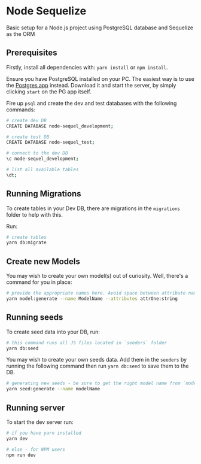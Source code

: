 # Node Sequelize
Basic setup for a Node.js project using PostgreSQL database and Sequelize as the ORM

## Prerequisites
Firstly, install all dependencies with: `yarn install` or `npm install`.

Ensure you have PostgreSQL installed on your PC. The easiest way is to use the [Postgres app](https://postgresapp.com/) instead. Download it and start the server, by simply clicking `start` on the PG app itself.

Fire up `psql` and create the dev and test databases with the following commands:
```sh
# create dev DB
CREATE DATABASE node-sequel_development;

# create test DB
CREATE DATABASE node-sequel_test;

# connect to the dev DB
\c node-sequel_development;

# list all available tables
\dt;
```

## Running Migrations
To create tables in your Dev DB, there are migrations in the `migrations` folder to help with this.

Run:
```sh
# create tables
yarn db:migrate
```

## Create new Models
You may wish to create your own model(s) out of curiosity. Well, there's a command for you in place:

```sh
# provide the appropriate names here. Avoid space between attribute names
yarn model:generate --name ModelName --attributes attrOne:string
```

## Running seeds
To create seed data into your DB, run:
```sh
# this command runs all JS files located in `seeders` folder
yarn db:seed
```

You may wish to create your own seeds data. Add them in the `seeders` by running the following command then run `yarn db:seed` to save them to the DB.
```sh
# generating new seeds - be sure to get the right model name from `models` folder
yarn seed:generate --name modelName
```

## Running server
To start the dev server run:
```sh
# if you have yarn installed
yarn dev

# else - for NPM users
npm run dev
```
